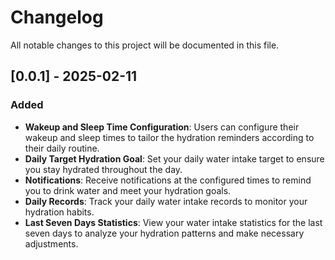 # Changelog

All notable changes to this project will be documented in this file.

## [0.0.1] - 2025-02-11

### Added
- **Wakeup and Sleep Time Configuration**: Users can configure their wakeup and sleep times to tailor the hydration reminders according to their daily routine.
- **Daily Target Hydration Goal**: Set your daily water intake target to ensure you stay hydrated throughout the day.
- **Notifications**: Receive notifications at the configured times to remind you to drink water and meet your hydration goals.
- **Daily Records**: Track your daily water intake records to monitor your hydration habits.
- **Last Seven Days Statistics**: View your water intake statistics for the last seven days to analyze your hydration patterns and make necessary adjustments.

